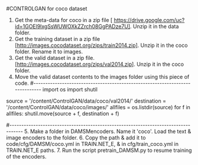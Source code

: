 #CONTROLGAN for coco dataset
1. Get the meta-data for coco in a zip file [ https://drive.google.com/uc?id=1GOEl9lxgSsWUWOXkZZrch08GgPADze7U]. Unzip it in the data folder.
2. Get the training dataset in a zip file [http://images.cocodataset.org/zips/train2014.zip]. Unzip it in the coco folder. Rename it to images.
3. Get the valid dataset in a zip file. [http://images.cocodataset.org/zips/val2014.zip]. Unzip it in the coco folder.
4. Move the valid dataset contents to the images folder using this piece of code.
#-----------------------------------------------------------------------------
import os
import shutil
  
source = '/content/ControlGAN/data/coco/val2014/'
destination = '/content/ControlGAN/data/coco/images/'
allfiles = os.listdir(source)
for f in allfiles:
    shutil.move(source + f, destination + f)
    
#-----------------------------------------------------------------------------------
5. Make a folder in DAMSMencoders. Name it 'coco'. Load the text & image encoders to the folder.
6. Copy the path & add it to code/cfg/DAMSM/coco.yml in TRAIN.NET_E, & in cfg/train_coco.yml in TRAIN.NET_E paths.
7. Run the script pretrain_DAMSM.py to resume training of the encoders.
